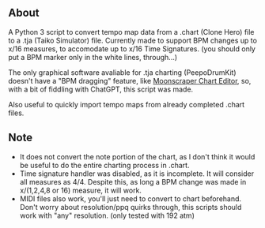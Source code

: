 ## About
A Python 3 script to convert tempo map data from a .chart (Clone Hero) file to a .tja (Taiko Simulator) file. Currently made to support BPM changes up to x/16 measures, to accomodate up to x/16 Time Signatures. (you should only put a BPM marker only in the white lines, through...)

The only graphical software avaliable for .tja charting (PeepoDrumKit) doesn't have a "BPM dragging" feature, like [Moonscraper Chart Editor](https://github.com/FireFox2000000/Moonscraper-Chart-Editor), so, with a bit of fiddling with ChatGPT, this script was made.

Also useful to quickly import tempo maps from already completed .chart files.

## Note
* It does not convert the note portion of the chart, as I don't think it would be useful to do the entire charting process in .chart.
* Time signature handler was disabled, as it is incomplete. It will consider all measures as 4/4. Despite this, as long a BPM change was made in x/(1,2,4,8 or 16) measure, it will work.
* MIDI files also work, you'll just need to convert to chart beforehand. Don't worry about resolution/ppq quirks through, this scripts should work with "any" resolution. (only tested with 192 atm)
